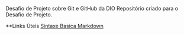 Desafio de Projeto sobre Git e GitHub da DIO
Repositório criado para o Desafio de Projeto.

**Links Úteis
[Sintaxe Basica Markdown](https://www.markdownguide.org/basic-syntax/)
